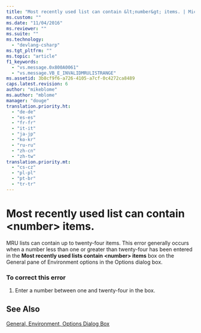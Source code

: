 ```yaml
---
title: "Most recently used list can contain &lt;number&gt; items. | Microsoft Docs"
ms.custom: ""
ms.date: "11/04/2016"
ms.reviewer: ""
ms.suite: ""
ms.technology: 
  - "devlang-csharp"
ms.tgt_pltfrm: ""
ms.topic: "article"
f1_keywords: 
  - "vs.message.0x800A0061"
  - "vs.message.VB_E_INVALIDMRULISTRANGE"
ms.assetid: 3b8cf9f6-a726-4105-a7cf-0c4272ca8489
caps.latest.revision: 6
author: "mikeblome"
ms.author: "mblome"
manager: "douge"
translation.priority.ht: 
  - "de-de"
  - "es-es"
  - "fr-fr"
  - "it-it"
  - "ja-jp"
  - "ko-kr"
  - "ru-ru"
  - "zh-cn"
  - "zh-tw"
translation.priority.mt: 
  - "cs-cz"
  - "pl-pl"
  - "pt-br"
  - "tr-tr"
---
```

# Most recently used list can contain &lt;number&gt; items.
MRU lists can contain up to twenty-four items. This error generally occurs when a number less than one or greater than twenty-four has been entered in the **Most recently used lists contain \<number> items** box on the General pane of Environment options in the Options dialog box.  
  
### To correct this error  
  
1.  Enter a number between one and twenty-four in the box.  
  
## See Also  
 [General, Environment, Options Dialog Box](../ide/reference/general-environment-options-dialog-box.md)